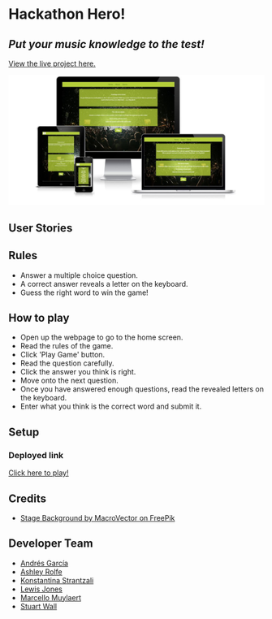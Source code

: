 # **Hackathon Hero!** 
## *Put your music knowledge to the test!*

[View the live project here.](https://wierdlygoodcoder.github.io/hackathon-team-7/)

![Responsive Mockup](/assets/images/Mockup_hackathon.JPG)

## User Stories

## Rules

* Answer a multiple choice question.
* A correct answer reveals a letter on the keyboard.
* Guess the right word to win the game!

## How to play

* Open up the webpage to go to the home screen.
* Read the rules of the game.
* Click 'Play Game' button.
* Read the question carefully.
* Click the answer you think is right.
* Move onto the next question.
* Once you have answered enough questions, read the revealed letters on the keyboard.
* Enter what you think is the correct word and submit it.

## Setup

### Deployed link

[Click here to play!]()

## Credits

* [Stage Background by MacroVector on FreePik](https://www.freepik.com/free-vector/spotlights-realistic-composition-with-set-six-spot-lights-hanging-reel-circle-plot_7286081.htm#query=green%20stage&position=41&from_view=search&track=sph)

## Developer Team

* [Andrés García](https://www.linkedin.com)
* [Ashley Rolfe](https://www.linkedin.com)
* [Konstantina Strantzali](https://www.linkedin.com)
* [Lewis Jones](https://www.linkedin.com)
* [Marcello Muylaert](https://www.linkedin.com)
* [Stuart Wall](https://www.linkedin.com)